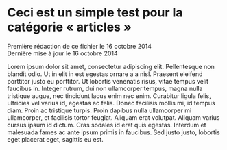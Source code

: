 # Ceci est un simple test pour la catégorie « articles »

Première rédaction de ce fichier le 16 octobre 2014  
Dernière mise à jour le 16 octobre 2014

Lorem ipsum dolor sit amet, consectetur adipiscing elit. Pellentesque non
blandit odio. Ut in elit in est egestas ornare a a nisl. Praesent eleifend
porttitor justo eu porttitor. Ut lobortis venenatis risus, vitae tempus velit
faucibus in. Integer rutrum, dui non ullamcorper tempus, magna nulla tristique
augue, nec tincidunt lacus enim nec enim. Curabitur ligula felis, ultricies
vel varius id, egestas ac felis. Donec facilisis mollis mi, id tempus
diam. Proin ac tristique turpis. Proin dapibus nulla ullamcorper mi
ullamcorper, et facilisis tortor feugiat. Aliquam erat volutpat. Aliquam
varius cursus ipsum id dictum. Cras sodales id erat quis egestas. Interdum et
malesuada fames ac ante ipsum primis in faucibus. Sed justo justo, lobortis
eget placerat eget, sagittis eu est.
